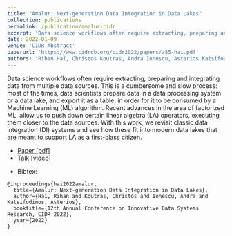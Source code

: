 ```yaml
---
title: "Amalur: Next-generation Data Integration in Data Lakes"
collection: publications
permalink: /publication/amalur-cidr
excerpt: 'Data science workflows often require extracting, preparing and integrating data from multiple data sources. This is a cumbersome and slow process: most of the times, data scientists prepare data in a data processing system or a data lake, and export it as a table, in order for it to be consumed by a Machine Learning (ML) algorithm. Recent advances in the area of factorized ML, allow us to push down certain linear algebra (LA) operators, executing them closer to the data sources. With this work, we revisit classic data integration (DI) systems and see how these fit into modern data lakes that are meant to support LA as a first-class citizen.'
date: 2022-01-09
venue: 'CIDR Abstract'
paperurl: 'https://www.cidrdb.org/cidr2022/papers/a85-hai.pdf'
authors: 'Rihan Hai, Christos Koutras, Andra Ionescu, Asterios Katsifodimos'
---
```


Data science workflows often require extracting, preparing and
integrating data from multiple data sources. This is a cumbersome
and slow process: most of the times, data scientists prepare data in
a data processing system or a data lake, and export it as a table, in
order for it to be consumed by a Machine Learning (ML) algorithm.
Recent advances in the area of factorized ML, allow us to push down
certain linear algebra (LA) operators, executing them closer to the
data sources. With this work, we revisit classic data integration
(DI) systems and see how these fit into modern data lakes that are
meant to support LA as a first-class citizen.

<ul>
    <li> 
        <a href="https://www.cidrdb.org/cidr2022/papers/a85-hai.pdf" target="_blank"><i class="fa-solid fa-file-pdf"></i> Paper [pdf]</a>
    </li>
    <li> 
        <a href="https://www.youtube.com/watch?v=Wvxka5dwfAQ" target="_blank"><i class="fa-brands fa-youtube"></i> Talk [video]</a>
    </li>
</ul>


- Bibtex: 
```
@inproceedings{hai2022amalur,
  title={Amalur: Next-generation Data Integration in Data Lakes},
  author={Hai, Rihan and Koutras, Christos and Ionescu, Andra and Katsifodimos, Asterios},
  booktitle={12th Annual Conference on Innovative Data Systems Research, CIDR 2022},
  year={2022}
}
```